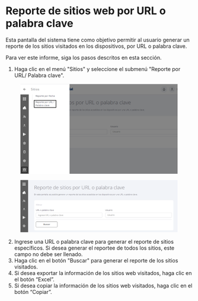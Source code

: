# Reporte de sitios web por URL o palabra clave

Esta pantalla del sistema tiene como objetivo permitir al usuario generar un reporte de los sitios visitados en los dispositivos, por URL o palabra clave.

Para ver este informe, siga los pasos descritos en esta sección.

1. Haga clic en el menú "Sitios" y seleccione el submenú "Reporte por URL/ Palabra clave".

<figure><img src="../.gitbook/assets/Captura de tela 2023-11-07 134228.png" alt=""><figcaption></figcaption></figure>

<figure><img src="../.gitbook/assets/image (1) (1) (1) (1) (1) (1).png" alt=""><figcaption></figcaption></figure>

2. Ingrese una URL o palabra clave para generar el reporte de sitios específicos. Si desea generar el reportee de todos los sitios, este campo no debe ser llenado.
3. Haga clic en el botón "Buscar" para generar el reporte de los sitios visitados.
4. Si desea exportar la información de los sitios web visitados, haga clic en el botón “Excel”.
5. Si desea copiar la información de los sitios web visitados, haga clic en el botón “Copiar”.
